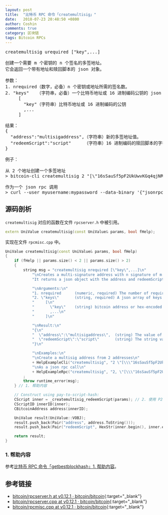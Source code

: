 ```yaml
---
layout: post
title:  "比特币 RPC 命令「createmultisig」"
date:   2018-07-23 20:48:50 +0800
author: Coshin
comments: true
category: 区块链
tags: Bitcoin RPCs
---
```

<pre>
createmultisig urequired ["key",...]

创建一个需要 m 个密钥的 n 个签名的多签地址。
它会返回一个带有地址和赎回脚本的 json 对象。

参数：
1. nrequired（数字，必备）n 个密钥或地址所需的签名数。
2. "keys"   （字符串，必备）一个比特币地址或 16 进制编码公钥的 json 数组
     [
       "key"（字符串）比特币地址或 16 进制编码的公钥
       ,...
     ]

结果：
{
  "address":"multisigaddress",（字符串）新的多签地址值。
  "redeemScript":"script"     （字符串）16 进制编码的赎回脚本的字符串值。
}

例子：

从 2 个地址创建一个多签地址
> bitcoin-cli createmultisig 2 "[\"16sSauSf5pF2UkUwvKGq4qjNRzBZYqgEL5\",\"171sgjn4YtPu27adkKGrdDwzRTxnRkBfKV\"]"

作为一个 json rpc 调用
> curl --user myusername:mypassword --data-binary '{"jsonrpc": "1.0", "id":"curltest", "method": "createmultisig", "params": [2, "[\"16sSauSf5pF2UkUwvKGq4qjNRzBZYqgEL5\",\"171sgjn4YtPu27adkKGrdDwzRTxnRkBfKV\"]"] }' -H 'content-type: text/plain;' http://127.0.0.1:8332/
</pre>

## 源码剖析

`createmultisig` 对应的函数在文件 `rpcserver.h` 中被引用。

```cpp
extern UniValue createmultisig(const UniValue& params, bool fHelp);
```

实现在文件 `rpcmisc.cpp` 中。

```cpp
UniValue createmultisig(const UniValue& params, bool fHelp)
{
    if (fHelp || params.size() < 2 || params.size() > 2)
    {
        string msg = "createmultisig nrequired [\"key\",...]\n"
            "\nCreates a multi-signature address with n signature of m keys required.\n"
            "It returns a json object with the address and redeemScript.\n"

            "\nArguments:\n"
            "1. nrequired      (numeric, required) The number of required signatures out of the n keys or addresses.\n"
            "2. \"keys\"       (string, required) A json array of keys which are bitcoin addresses or hex-encoded public keys\n"
            "     [\n"
            "       \"key\"    (string) bitcoin address or hex-encoded public key\n"
            "       ,...\n"
            "     ]\n"

            "\nResult:\n"
            "{\n"
            "  \"address\":\"multisigaddress\",  (string) The value of the new multisig address.\n"
            "  \"redeemScript\":\"script\"       (string) The string value of the hex-encoded redemption script.\n"
            "}\n"

            "\nExamples:\n"
            "\nCreate a multisig address from 2 addresses\n"
            + HelpExampleCli("createmultisig", "2 \"[\\\"16sSauSf5pF2UkUwvKGq4qjNRzBZYqgEL5\\\",\\\"171sgjn4YtPu27adkKGrdDwzRTxnRkBfKV\\\"]\"") +
            "\nAs a json rpc call\n"
            + HelpExampleRpc("createmultisig", "2, \"[\\\"16sSauSf5pF2UkUwvKGq4qjNRzBZYqgEL5\\\",\\\"171sgjn4YtPu27adkKGrdDwzRTxnRkBfKV\\\"]\"")
        ;
        throw runtime_error(msg);
    } // 1. 帮助内容

    // Construct using pay-to-script-hash:
    CScript inner = _createmultisig_redeemScript(params); // 2. 使用 P2SH 构造多签并返回
    CScriptID innerID(inner);
    CBitcoinAddress address(innerID);

    UniValue result(UniValue::VOBJ);
    result.push_back(Pair("address", address.ToString()));
    result.push_back(Pair("redeemScript", HexStr(inner.begin(), inner.end())));

    return result;
}
```

### 1. 帮助内容

参考[比特币 RPC 命令「getbestblockhash」1. 帮助内容](/blog/2018/05/bitcoin-rpc-getbestblockhash.html#1-帮助内容)。

## 参考链接

* [bitcoin/rpcserver.h at v0.12.1 · bitcoin/bitcoin](https://github.com/bitcoin/bitcoin/blob/v0.12.1/src/rpcserver.h){:target="_blank"}
* [bitcoin/rpcserver.cpp at v0.12.1 · bitcoin/bitcoin](https://github.com/bitcoin/bitcoin/blob/v0.12.1/src/rpcserver.cpp){:target="_blank"}
* [bitcoin/rpcmisc.cpp at v0.12.1 · bitcoin/bitcoin](https://github.com/bitcoin/bitcoin/blob/v0.12.1/src/rpcmisc.cpp){:target="_blank"}
